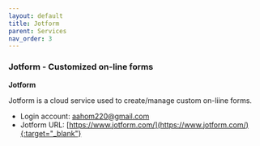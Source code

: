 ```yaml
---
layout: default
title: Jotform
parent: Services
nav_order: 3
---
```


### Jotform - Customized on-line forms

**Jotform**

Jotform is a cloud service used to create/manage custom on-liine forms. 

- Login account: aahom220@gmail.com
- Jotform URL: [https://www.jotform.com/](https://www.jotform.com/){:target="_blank"}